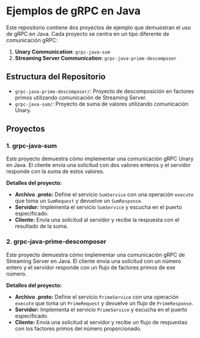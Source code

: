 # Ejemplos de gRPC en Java

Este repositorio contiene dos proyectos de ejemplo que demuestran el uso de gRPC en Java. Cada proyecto se centra en un tipo diferente de comunicación gRPC:

1. **Unary Communication**: `grpc-java-sum`
2. **Streaming Server Communication**: `grpc-java-prime-descomposer`

## Estructura del Repositorio

- `grpc-java-prime-descomposer/`: Proyecto de descomposición en factores primos utilizando comunicación de Streaming Server.
- `grpc-java-sum/`: Proyecto de suma de valores utilizando comunicación Unary.


## Proyectos

### 1. grpc-java-sum

Este proyecto demuestra cómo implementar una comunicación gRPC Unary en Java. El cliente envía una solicitud con dos valores enteros y el servidor responde con la suma de estos valores.

**Detalles del proyecto:**
- **Archivo .proto:** Define el servicio `SumService` con una operación `execute` que toma un `SumRequest` y devuelve un `SumResponse`.
- **Servidor:** Implementa el servicio `SumService` y escucha en el puerto especificado.
- **Cliente:** Envía una solicitud al servidor y recibe la respuesta con el resultado de la suma.

### 2. grpc-java-prime-descomposer

Este proyecto demuestra cómo implementar una comunicación gRPC de Streaming Server en Java. El cliente envía una solicitud con un número entero y el servidor responde con un flujo de factores primos de ese número.

**Detalles del proyecto:**
- **Archivo .proto:** Define el servicio `PrimeService` con una operación `execute` que toma un `PrimeRequest` y devuelve un flujo de `PrimeResponse`.
- **Servidor:** Implementa el servicio `PrimeService` y escucha en el puerto especificado.
- **Cliente:** Envía una solicitud al servidor y recibe un flujo de respuestas con los factores primos del número proporcionado.

